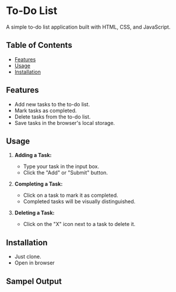 # To-Do List

A simple to-do list application built with HTML, CSS, and JavaScript.

## Table of Contents

- [Features](#features)
- [Usage](#usage)
- [Installation](#installation)


## Features

- Add new tasks to the to-do list.
- Mark tasks as completed.
- Delete tasks from the to-do list.
- Save tasks in the browser's local storage.

## Usage

1. **Adding a Task:**
   - Type your task in the input box.
   - Click the "Add" or "Submit" button.

2. **Completing a Task:**
   - Click on a task to mark it as completed.
   - Completed tasks will be visually distinguished.

3. **Deleting a Task:**
   - Click on the "X" icon next to a task to delete it.

## Installation
- Just clone. 
- Open in browser
## Sampel Output
